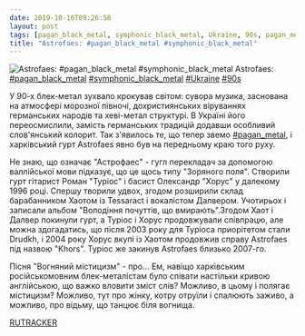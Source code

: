 ```yaml
---
date: 2019-10-16T09:26:58
layout: post
tags: [pagan_black_metal, symphonic_black_metal, Ukraine, 90s, pagan_metal]
title: "Astrofaes: #pagan_black_metal #symphonic_black_metal"
---
```

![Astrofaes: #pagan_black_metal #symphonic_black_metal](/assets/photos/photo_770@16-10-2019_09-26-58.jpg)
Astrofaes: [#pagan_black_metal](/tags/#pagan_black_metal) [#symphonic_black_metal](/tags/#symphonic_black_metal) [#Ukraine](/tags/#Ukraine) [#90s](/tags/#90s)

У 90-х блек-метал зухвало крокував світом: сувора музика, заснована на атмосфері морозної півночі, дохристиянських віруваннях германських народів та хеві-метал структурі. В Україні його переосмислили, замість германських традицій додавши особливий слов&#39;янський колорит. Так з&#39;явилось те, що тепер звемо [#pagan_metal](/tags/#pagan_metal), і харківський гурт Astrofaes явно був на передньому краю того руху.

Не знаю, що означає &quot;Астрофаес&quot; - гугл перекладач за допомогою валлійської мови підказує, що це щось типу &quot;Зоряного поля&quot;. Створили гурт гітарист Роман &quot;Туріос&quot; і басист Олександр &quot;Хорус&quot; у далекому 1996 році. Спершу творили удвох, згодом розширили склад барабанником Хаотом із Tessaract і вокалістом Далвером. Учотирьох і записали альбом &quot;Володіння почуттів, що вмирають&quot;.Згодом Хаот і Далвер покинули гурт, а Туріос і Хорус продовжували співпрацю, але можна здогадатись, що після 2003 року для Туріоса приорітетом стали Drudkh, і 2004 року Хорус вкупі із Хаотом продовжив справу Astrofaes під назвою &quot;Khors&quot;. Туріос же закинув Astrofaes близько 2007-го.

Пісня &quot;Вогняний містицизм&quot; - про... Ем, навіщо харківським російськомовним блек-металістам було співати настільки кривою англійською, що важко вловити зміст слів? Можливо, в цьому і полягає містицизм? Можливо, тут про жінку, котру отруїли і спалюють заживо, а можливо, про відьму, що танцює біля вогнища.

[RUTRACKER](https://rutracker.org/forum/viewtopic.php?t=3308717)